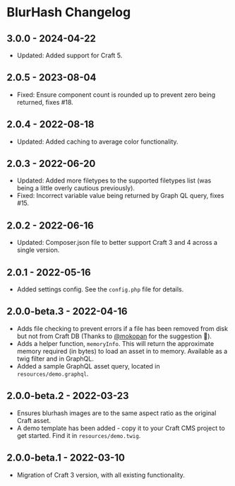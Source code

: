 # BlurHash Changelog

## 3.0.0 - 2024-04-22

- Updated: Added support for Craft 5.

## 2.0.5 - 2023-08-04

- Fixed: Ensure component count is rounded up to prevent zero being returned, fixes #18.

## 2.0.4 - 2022-08-18

- Updated: Added caching to average color functionality.

## 2.0.3 - 2022-06-20

- Updated: Added more filetypes to the supported filetypes list (was being a little overly cautious previously).
- Fixed: Incorrect variable value being returned by Graph QL query, fixes #15.

## 2.0.2 - 2022-06-16

- Updated: Composer.json file to better support Craft 3 and 4 across a single version.

## 2.0.1 - 2022-05-16

- Added settings config. See the `config.php` file for details.

## 2.0.0-beta.3 - 2022-04-16

- Adds file checking to prevent errors if a file has been removed from disk but not from Craft DB (Thanks to [@mokopan](https://github.com/dodecastudio/craft-blurhash/issues/8) for the suggestion 🙌).
- Adds a helper function, `memoryInfo`. This will return the approximate memory required (in bytes) to load an asset in to memory. Available as a twig filter and in GraphQL.
- Added a sample GraphQL asset query, located in `resources/demo.graphql`.

## 2.0.0-beta.2 - 2022-03-23

- Ensures blurhash images are to the same aspect ratio as the original Craft asset.
- A demo template has been added - copy it to your Craft CMS project to get started. Find it in `resources/demo.twig`.

## 2.0.0-beta.1 - 2022-03-10

- Migration of Craft 3 version, with all existing functionality.
